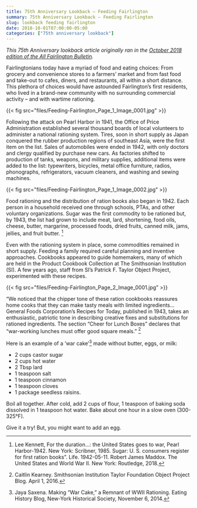 ```yaml
---
title: 75th Anniversary Lookback — Feeding Fairlington
summary: 75th Anniversary Lookback — Feeding Fairlington
slug: lookback feeding fairlington
date: 2018-10-01T07:00:00-05:00
categories: ["75th anniversary lookback"]
---
```


*This 75th Anniversary lookback article originally ran in the [October 2018 edition of the All Fairlington Bulletin](http://www.fca-fairlington.org/wp-content/uploads/october_2018_afb.pdf#page=9).*

Fairlingtonians today have a myriad of food and eating choices: From grocery and convenience stores to a farmers’ market and from fast food and take-out to cafes, diners, and restaurants, all within a short distance. This plethora of choices would have astounded Fairlington’s first residents, who lived in a brand-new community with no surrounding commercial activity – and with wartime rationing.

{{< fig src="files/Feeding-Fairlington_Page_1_Image_0001.jpg" >}}

Following the attack on Pearl Harbor in 1941, the Office of Price Administration established several thousand boards of local volunteers to administer a national rationing system. Tires, soon in short supply as Japan conquered the rubber production regions of southeast Asia, were the first item on the list. Sales of automobiles were ended in 1942, with only doctors and clergy qualified by purchase new cars. As factories shifted to production of tanks, weapons, and military supplies, additional items were added to the list: typewriters, bicycles, metal office furniture, radios, phonographs, refrigerators, vacuum cleaners, and washing and sewing machines.

{{< fig src="files/Feeding-Fairlington_Page_1_Image_0002.jpg" >}}

Food rationing and the distribution of ration books also began in 1942. Each person in a household received one through schools, PTAs, and other voluntary organizations. Sugar was the first commodity to be rationed but, by 1943, the list had grown to include meat, lard, shortening, food oils, cheese, butter, margarine, processed foods, dried fruits, canned milk, jams, jellies, and fruit butter. [^1]

Even with the rationing system in place, some commodities remained in short supply. Feeding a family required careful planning and inventive approaches. Cookbooks appeared to guide homemakers, many of which are held in the Product Cookbook Collection at The Smithsonian Institution (SI). A few years ago, staff from SI’s Patrick F. Taylor Object Project, experimented with these recipes.

{{< fig src="files/Feeding-Fairlington_Page_2_Image_0001.jpg" >}}

“We noticed that the chipper tone of these ration cookbooks reassures home cooks that they can make tasty meals with limited ingredients… General Foods Corporation’s Recipes for Today, published in 1943, takes an enthusiastic, patriotic tone in describing creative fixes and substitutions for rationed ingredients. The section “Cheer for Lunch Boxes” declares that “war-working lunches must offer good square meals.” [^2]

Here is an example of a ‘war cake’[^3] made without butter, eggs, or milk:

- 2 cups castor sugar
- 2 cups hot water
- 2 Tbsp lard
- 1 teaspoon salt
- 1 teaspoon cinnamon
- 1 teaspoon cloves
- 1 package seedless raisins.

Boil all together. After cold, add 2 cups of flour, 1 teaspoon of baking soda dissolved in 1 teaspoon hot water. Bake about one hour in a slow oven (300-325°F).

Give it a try! But, you might want to add an egg.

[^1]: Lee Kennett, For the duration…: the United States goes to war, Pearl Harbor-1942. New York: Scribner, 1985. Sugar: U. S. consumers register for first ration books”. Life. 1942-05-11. Robert James Maddox. The United States and World War II. New York: Routledge, 2018.
[^2]: Caitlin Kearney. Smithsonian Institution Taylor Foundation Object Project Blog. April 1, 2016.
[^3]: Jaya Saxena. Making “War Cake,” a Remnant of WWII Rationing. Eating History Blog, New-York Historical Society, November 6, 2014.